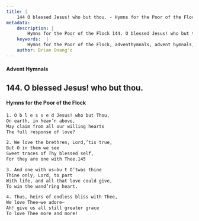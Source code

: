 ```yaml
---
title: |
    144 O blessed Jesus! who but thou. - Hymns for the Poor of the Flock
metadata:
    description: |
        Hymns for the Poor of the Flock 144. O blessed Jesus! who but thou.. O b l e s s e d Jesus! who but Thou, On earth, in heav’n above, May claim from all our willing hearts  The full response of love? 
    keywords:  |
        Hymns for the Poor of the Flock, adventhymnals, advent hymnals, O blessed Jesus! who but thou., O b l e s s e d Jesus! who but Thou,, 
    author: Brian Onang'o
---
```


#### Advent Hymnals
## 144. O blessed Jesus! who but thou.
####  Hymns for the Poor of the Flock

```txt
1. O b l e s s e d Jesus! who but Thou,
On earth, in heav’n above,
May claim from all our willing hearts 
The full response of love?

2. We love the brethren, Lord,’tis true,
But O in them we see 
Sweet traces of Thy blessed self,
For they are one with Thee.145

3. And one with us—bu t O’twas thine
Thine only, Lord, to part 
With life, and all that love could give, 
To win the wand’ring heart.

4. Thus, heirs of endless bliss with Thee,
We love Thee—we adore—
Ah! give us all still greater grace 
To love Thee more and more!
```